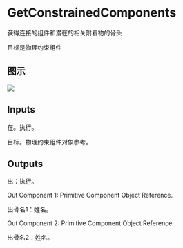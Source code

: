 # GetConstrainedComponents

获得连接的组件和潜在的相关附着物的骨头

目标是物理约束组件

## 图示

![]($-20221218-20205098.png)

## Inputs

在。执行。

目标。物理约束组件对象参考。  

## Outputs

出：执行。

Out Component 1: Primitive Component Object Reference.

出骨名1：姓名。

Out Component 2: Primitive Component Object Reference.

出骨名2：姓名。
